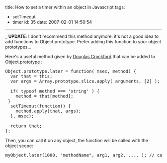 title: How to set a timer within an object in Javascript
tags:
  - setTimeout
  - timer
id: 35
date: 2007-02-01 14:50:54
---

_ **UPDATE**: I don't recommend this method anymore: it's not a good idea to add functions to Object.prototype. Prefer adding this function to your object prototypes._

Here's a useful method given by [Douglas Crockford](http://javascript.crockford.com/) that can be added to Object.prototype :
<pre>
Object.prototype.later = function( msec, method) {
  var that = this;
  var args = Array.prototype.slice.apply( arguments, [2] );

  if( typeof method === 'string' ) {
    method = that[method];
 }
  setTimeout(function() {
    method.apply(that, args);
  }, msec);

  return that;
};</pre>
Then, you can call it on any object, the function will be called with the object scope:
<pre>
myObject.later(1000, "methodName", arg1, arg2, .... ); // call myObject.methodName(arg1, arg2) in 1 second</pre>